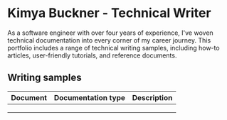 # Kimya Buckner - Technical Writer

As a software engineer with over four years of experience, I've woven technical documentation into every corner of my career journey. This portfolio includes a range of technical writing samples, including how-to articles, user-friendly tutorials, and reference documents.

## Writing samples 
| Document | Documentation type | Description |
| ------------- | ------------------ | ----------- |
||||
||||
||||
